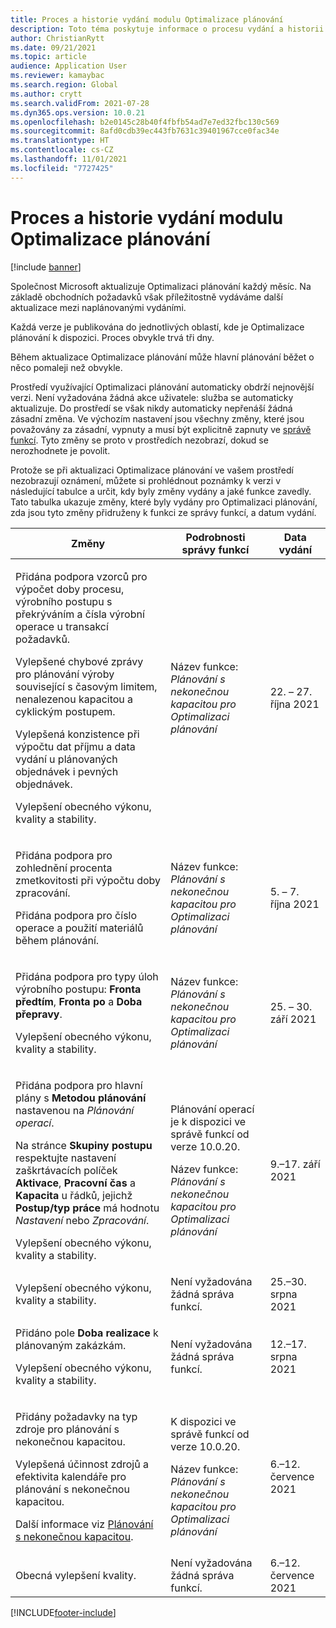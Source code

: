 ```yaml
---
title: Proces a historie vydání modulu Optimalizace plánování
description: Toto téma poskytuje informace o procesu vydání a historii vydání Optimalizace plánování.
author: ChristianRytt
ms.date: 09/21/2021
ms.topic: article
audience: Application User
ms.reviewer: kamaybac
ms.search.region: Global
ms.author: crytt
ms.search.validFrom: 2021-07-28
ms.dyn365.ops.version: 10.0.21
ms.openlocfilehash: b2e0145c28b40f4fbfb54ad7e7ed32fbc130c569
ms.sourcegitcommit: 8afd0cdb39ec443fb7631c39401967cce0fac34e
ms.translationtype: HT
ms.contentlocale: cs-CZ
ms.lasthandoff: 11/01/2021
ms.locfileid: "7727425"
---
```

# <a name="planning-optimization-release-process-and-release-history"></a>Proces a historie vydání modulu Optimalizace plánování

[!include [banner](../../includes/banner.md)]

Společnost Microsoft aktualizuje Optimalizaci plánování každý měsíc. Na základě obchodních požadavků však příležitostně vydáváme další aktualizace mezi naplánovanými vydáními.

Každá verze je publikována do jednotlivých oblastí, kde je Optimalizace plánování k dispozici. Proces obvykle trvá tři dny.

Během aktualizace Optimalizace plánování může hlavní plánování běžet o něco pomaleji než obvykle.

Prostředí využívající Optimalizaci plánování automaticky obdrží nejnovější verzi. Není vyžadována žádná akce uživatele: služba se automaticky aktualizuje. Do prostředí se však nikdy automaticky nepřenáší žádná zásadní změna. Ve výchozím nastavení jsou všechny změny, které jsou považovány za zásadní, vypnuty a musí být explicitně zapnuty ve [správě funkcí](../../../fin-ops-core/fin-ops/get-started/feature-management/feature-management-overview.md). Tyto změny se proto v prostředích nezobrazí, dokud se nerozhodnete je povolit.

Protože se při aktualizaci Optimalizace plánování ve vašem prostředí nezobrazují oznámení, můžete si prohlédnout poznámky k verzi v následující tabulce a určit, kdy byly změny vydány a jaké funkce zavedly. Tato tabulka ukazuje změny, které byly vydány pro Optimalizaci plánování, zda jsou tyto změny přidruženy k funkci ze správy funkcí, a datum vydání.

| Změny | Podrobnosti správy funkcí | Data vydání |
|---|---|---|
| <p>Přidána podpora vzorců pro výpočet doby procesu, výrobního postupu s překrýváním a čísla výrobní operace u transakcí požadavků.</p><p>Vylepšené chybové zprávy pro plánování výroby související s časovým limitem, nenalezenou kapacitou a cyklickým postupem.</p><p>Vylepšená konzistence při výpočtu dat příjmu a data vydání u plánovaných objednávek i pevných objednávek.</p><p>Vylepšení obecného výkonu, kvality a stability. | Název funkce: *Plánování s nekonečnou kapacitou pro Optimalizaci plánování* | 22. – 27. října 2021 |
| <p>Přidána podpora pro zohlednění procenta zmetkovitosti při výpočtu doby zpracování.</p><p>Přidána podpora pro číslo operace a použití materiálů během plánování. | Název funkce: *Plánování s nekonečnou kapacitou pro Optimalizaci plánování* | 5. – 7. října 2021 |
| <p>Přidána podpora pro typy úloh výrobního postupu: **Fronta předtím**, **Fronta po** a **Doba přepravy**.</p><p>Vylepšení obecného výkonu, kvality a stability. | Název funkce: *Plánování s nekonečnou kapacitou pro Optimalizaci plánování* | 25. – 30. září 2021 |
| <p>Přidána podpora pro hlavní plány s **Metodou plánování** nastavenou na *Plánování operací*.</p><p>Na stránce **Skupiny postupu** respektujte nastavení zaškrtávacích políček **Aktivace**, **Pracovní čas** a **Kapacita** u řádků, jejichž **Postup/typ práce** má hodnotu *Nastavení* nebo *Zpracování*. </p><p>Vylepšení obecného výkonu, kvality a stability. | <p>Plánování operací je k dispozici ve správě funkcí od verze 10.0.20.</p><p>Název funkce: *Plánování s nekonečnou kapacitou pro Optimalizaci plánování*</p>  | 9.–17. září 2021 |
| Vylepšení obecného výkonu, kvality a stability. | Není vyžadována žádná správa funkcí. | 25.–30. srpna 2021 |
| <p>Přidáno pole **Doba realizace** k plánovaným zakázkám.</p><p>Vylepšení obecného výkonu, kvality a stability.</p> | Není vyžadována žádná správa funkcí. | 12.–17. srpna 2021 |
| <p>Přidány požadavky na typ zdroje pro plánování s nekonečnou kapacitou.</p><p>Vylepšená účinnost zdrojů a efektivita kalendáře pro plánování s nekonečnou kapacitou.</p><p>Další informace viz [Plánování s nekonečnou kapacitou](infinite-capacity-planning.md). | <p>K dispozici ve správě funkcí od verze 10.0.20.</p><p>Název funkce: *Plánování s nekonečnou kapacitou pro Optimalizaci plánování*</p> | 6.–12. července 2021 |
| Obecná vylepšení kvality. | Není vyžadována žádná správa funkcí. | 6.–12. července 2021 |

[!INCLUDE[footer-include](../../../includes/footer-banner.md)]
